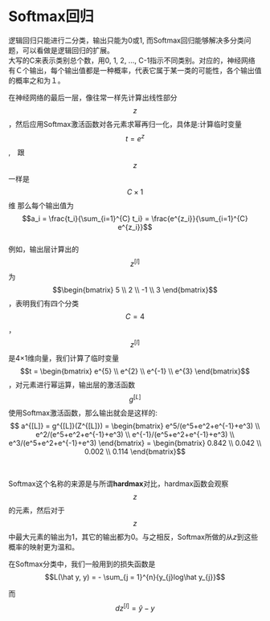 # Softmax回归  
逻辑回归只能进行二分类，输出只能为0或1, 而Softmax回归能够解决多分类问题，可以看做是逻辑回归的扩展。  
大写的C来表示类别总个数，用0, 1, 2, ..., C-1指示不同类别。对应的，神经网络有Ｃ个输出，每个输出值都是一种概率，代表它属于某一类的可能性，各个输出值的概率之和为１。  

在神经网络的最后一层，像往常一样先计算出线性部分$$z$$，然后应用Softmax激活函数对各元素求幂再归一化，具体是:计算临时变量$$t=e^z$$ ,　跟$$z$$一样是$$C \times 1$$维 那么每个输出值为$$a_i = \frac{t_i}{\sum_{i=1}^{C} t_i} = \frac{e^{z_i}}{\sum_{i=1}^{C} e^{z_i}}$$  
例如，输出层计算出的$$z^{[l]}$$为$$\begin{bmatrix} 5 \\ 2 \\ -1 \\ 3 \end{bmatrix}$$，表明我们有四个分类$$C=4$$，$$z^{[l]}$$是4×1维向量，我们计算了临时变量$$t = \begin{bmatrix} e^{5} \\ e^{2} \\ e^{-1} \\ e^{3} \end{bmatrix}$$，对元素进行幂运算，输出层的激活函数$$g^{[L]}$$使用Softmax激活函数，那么输出就会是这样的:  
$$  a^{[L]} =  g^{[L]}(Z^{[L]}) = \begin{bmatrix} e^5/(e^5+e^2+e^{-1}+e^3)  \\ e^2/(e^5+e^2+e^{-1}+e^3) \\ e^{-1}/(e^5+e^2+e^{-1}+e^3) \\ e^3/(e^5+e^2+e^{-1}+e^3) \end{bmatrix} = \begin{bmatrix} 0.842 \\ 0.042 \\ 0.002 \\ 0.114 \end{bmatrix}$$  

<br>

Softmax这个名称的来源是与所谓**hardmax**对比，hardmax函数会观察$$z$$的元素，然后对于$$z$$中最大元素的输出为1，其它的输出都为0。与之相反，Softmax所做的从$z$到这些概率的映射更为温和。  

在Softmax分类中，我们一般用到的损失函数是$$L(\hat y, y) = - \sum_{j = 1}^{n}{y_{j}log\hat y_{j}}$$  

而$$dz^{[l]} = \hat{y} -y$$

